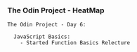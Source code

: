 ### The Odin Project - HeatMap

<section class="streak">

    The Odin Project - Day 6:

      JavaScript Basics:
        - Started Function Basics Relecture

</section>